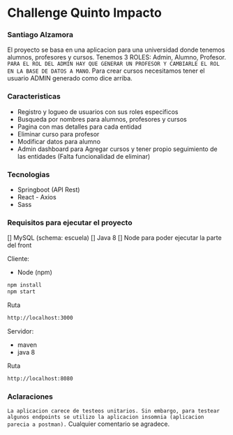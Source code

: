 # Challenge Quinto Impacto
### Santiago Alzamora
El proyecto se basa en una aplicacion para una universidad donde tenemos alumnos, profesores y cursos. Tenemos 3 ROLES: Admin, Alumno, Profesor.
`PARA EL ROL DEL ADMIN HAY QUE GENERAR UN PROFESOR Y CAMBIARLE EL ROL EN LA BASE DE DATOS A MANO`. 
Para crear cursos necesitamos tener el usuario ADMIN generado como dice arriba.

### Caracteristicas

- Registro y logueo de usuarios con sus roles especificos
- Busqueda por nombres para alumnos, profesores y cursos
- Pagina con mas detalles para cada entidad
- Eliminar curso para profesor
- Modificar datos para alumno
- Admin dashboard para Agregar cursos y tener propio seguimiento de las entidades (Falta funcionalidad de eliminar)

### Tecnologias

- Springboot (API Rest)
- React - Axios
- Sass

### Requisitos para ejecutar el proyecto

[] MySQL (schema: escuela)
[] Java 8
[] Node para poder ejecutar la parte del front

Cliente:
- Node (npm)

```sh
npm install
npm start
```
Ruta
```sh
http://localhost:3000
```

Servidor:

- maven
- java 8

Ruta 
```sh
http://localhost:8080
```

### Aclaraciones

`La aplicacion carece de testeos unitarios. Sin embargo, para testear algunos endpoints se utilizo la aplicacion insomnia (aplicacion parecia a postman).`
Cualquier comentario se agradece.

